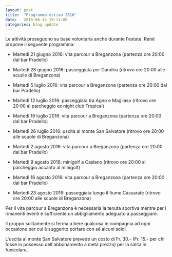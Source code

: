 ```yaml
---
layout: post
title:  "Programma estivo 2016"
date:   2016-06-14 19:11:00
categories: blog update
---
```

Le attività proseguono su base volontaria anche durante l'estate. René propone il seguente programma:

* Martedì 21 giugno 2016: vita parcour a Breganzona (partenza ore 20:00 dal bar Pradello)

* Martedì 28 giugno 2016: passeggiata per Gandria (ritrovo ore 20:00 alle scuole di Breganzona)

* Martedì 5 luglio 2016: vita parcour a Breganzona (partenza ore 20:00 dal bar Pradello)

* Martedì 12 luglio 2016: passeggiata tra Agno e Magliaso (ritrovo ore 20:00 al parcheggio ex night club Tropical)

* Martedì 19 luglio 2016: vita parcour a Breganzona (partenza ore 20:00 dal bar Pradello)

* Martedì 26 luglio 2016: uscita al monte San Salvatore (ritrovo ore 20:00 alle scuole di Breganzona)

* Martedì 2 agosto 2016: vita parcour a Breganzona (partenza ore 20:00 dal bar Pradello)

* Martedì 9 agosto 2016: minigolf a Caslano (ritrovo ore 20:00 al parcheggio accanto al minigolf)

* Martedì 16 agosto 2016: vita parcour a Breganzona (partenza ore 20:00 dal bar Pradello)

* Martedì 23 agosto 2016: passeggiata lungo il fiume Cassarate (ritrovo ore 20:00 alle scuole di Breganzona)

Per il vita parcour a Breganzona è necessaria la tenuta sportiva mentre per i rimanenti eventi è sufficiente un abbigliamento adeguato a passeggiare.

Il gruppo solitamente si ferma a bere qualcosa in compagnia ad ogni occasione per cui è suggerito portare con sé alcuni soldi.

L'uscita al monte San Salvatore prevede un costo di Fr. 30.- (Fr. 15.- per chi fosse in possesso dell'abbonamento a metà prezzo) per la salita in funicolare.